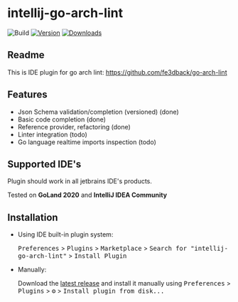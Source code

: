 # intellij-go-arch-lint

![Build](https://github.com/fe3dback/intellij-go-arch-lint/workflows/Build/badge.svg)
[![Version](https://img.shields.io/jetbrains/plugin/v/15423-goarchlint-file-support.svg)](https://plugins.jetbrains.com/plugin/15423-goarchlint-file-support)
[![Downloads](https://img.shields.io/jetbrains/plugin/d/15423-goarchlint-file-support.svg)](https://plugins.jetbrains.com/plugin/15423-goarchlint-file-support)

## Readme

<!-- Plugin description -->

This is IDE plugin for go arch lint:
https://github.com/fe3dback/go-arch-lint

## Features

- Json Schema validation/completion (versioned) (done)
- Basic code completion (done)
- Reference provider, refactoring (done)
- Linter integration (todo)
- Go language realtime imports inspection (todo)

## Supported IDE's

Plugin should work in all jetbrains IDE's products.

Tested on **GoLand 2020** and **IntelliJ IDEA Community**

<!-- Plugin description end -->

## Installation

- Using IDE built-in plugin system:
  
  <kbd>Preferences</kbd> > <kbd>Plugins</kbd> > <kbd>Marketplace</kbd> > <kbd>Search for "intellij-go-arch-lint"</kbd> >
  <kbd>Install Plugin</kbd>
  
- Manually:

  Download the [latest release](https://github.com/fe3dback/intellij-go-arch-lint/releases/latest) and install it manually using
  <kbd>Preferences</kbd> > <kbd>Plugins</kbd> > <kbd>⚙️</kbd> > <kbd>Install plugin from disk...</kbd>

